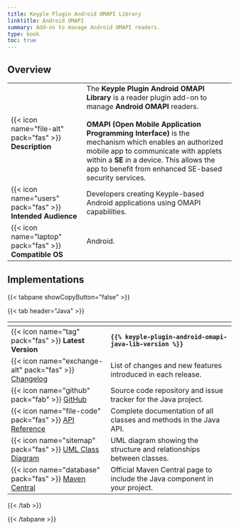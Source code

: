 ```yaml
---
title: Keyple Plugin Android OMAPI Library
linktitle: Android OMAPI
summary: Add-on to manage Android OMAPI readers.
type: book
toc: true
---
```

<style>
table th:nth-child(1) {
  width: 13rem;
}
</style>

## Overview

|                                                            |                                                                                                                                                                                                                                                                                                                                                                       |
|------------------------------------------------------------|-----------------------------------------------------------------------------------------------------------------------------------------------------------------------------------------------------------------------------------------------------------------------------------------------------------------------------------------------------------------------|
| {{< icon name="file-alt" pack="fas" >}} **Description**    | The **Keyple Plugin Android OMAPI Library** is a reader plugin add-on to manage **Android OMAPI** readers.<br><br>**OMAPI (Open Mobile Application Programming Interface)** is the mechanism which enables an authorized mobile app to communicate with applets within a **SE** in a device. This allows the app to benefit from enhanced SE-based security services. |
| {{< icon name="users" pack="fas" >}} **Intended Audience** | Developers creating Keyple-based Android applications using OMAPI capabilities.                                                                                                                                                                                                                                                                                       |
| {{< icon name="laptop" pack="fas" >}} **Compatible OS**    | Android.                                                                                               |

## Implementations

{{< tabpane showCopyButton="false" >}}

{{< tab header="Java" >}}

<table>
<thead><tr><th></th><th></th></tr></thead>
<tbody>
  <tr>
    <td>{{< icon name="tag" pack="fas" >}} <strong>Latest Version</strong></td>
    <td><strong><code>{{% keyple-plugin-android-omapi-java-lib-version %}}</code></strong></td>
  </tr>
  <tr>
    <td>{{< icon name="exchange-alt" pack="fas" >}} <a href="https://github.com/eclipse-keyple/keyple-plugin-android-omapi-java-lib/blob/main/CHANGELOG.md">Changelog</a></td>
    <td>List of changes and new features introduced in each release.</td>
  </tr>
  <tr>
    <td>{{< icon name="github" pack="fab" >}} <a href="https://github.com/eclipse-keyple/keyple-plugin-android-omapi-java-lib/">GitHub</a></td>
    <td>Source code repository and issue tracker for the Java project.</td>
  </tr>
  <tr>
    <td>{{< icon name="file-code" pack="fas" >}} <a href="https://docs.keyple.org/keyple-plugin-android-omapi-java-lib/">API Reference</a></td>
    <td>Complete documentation of all classes and methods in the Java API.</td>
  </tr>
  <tr>
    <td>{{< icon name="sitemap" pack="fas" >}} <a href="https://docs.keyple.org/keyple-plugin-android-omapi-java-lib/">UML Class Diagram</a></td>
    <td>UML diagram showing the structure and relationships between classes.</td>
  </tr>
  <tr>
    <td>{{< icon name="database" pack="fas" >}} <a href="https://central.sonatype.com/search?q=keyple-plugin-android-omapi-java-lib">Maven Central</a></td>
    <td>Official Maven Central page to include the Java component in your project.</td>
  </tr>
</tbody>
</table>

{{< /tab >}}

{{< /tabpane >}}